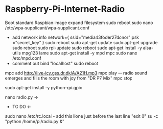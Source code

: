# Raspberry-Pi-Internet-Radio
Boot standard Raspbian image
expand filesystem
sudo reboot
sudo nano /etc/wpa-supplicant/wpa-supplicant.conf
 - add network info
	network={
		ssid="media43foder27donor"
		psk ="secret_key"
	}
sudo reboot
sudo apt-get update
sudo apt-get upgrade
sudo reboot
sudo rpi-update
sudo reboot
sudo apt-get install -y alsa-utils mpg123 lame
sudo apt-get install -y mpd mpc
sudo nano /etc/mpd.conf
 - comment out bind "localhost"
sudo reboot
 
mpc add http://live-icy.gss.dr.dk/A/A21H.mp3
mpc play
 -- radio sound emerges and fills the room with joy from "DR P7 Mix"
mpc stop

sudo apt-get install -y python-rpi.gpio

nano radio.py
->
- TO DO
<- 

sudo nano /etc/rc.local
	- add this lione just before the last line "exit 0"
	su -c "python /home/pi/radio.py &"
